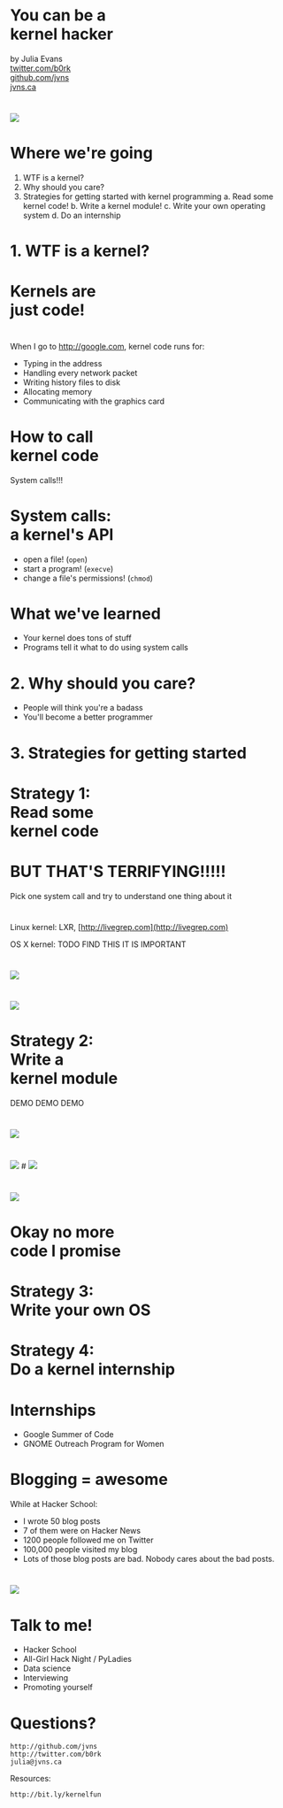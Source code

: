 # You can be a <br>kernel hacker

by Julia Evans <br>
[twitter.com/b0rk][twitter]  <br>
[github.com/jvns][github]  <br>
[jvns.ca][website]  <br>

[twitter]: https://github.com/jvns
[github]:  https://twitter.com/b0rk
[website]: http://jvns.ca

# 

<img src="hackerschool_logo.png" class="image">

# Where we're going

1. WTF is a kernel?
2. Why should you care?
3. Strategies for getting started with kernel programming
    a. Read some kernel code!
    b. Write a kernel module!
    c. Write your own operating system
    d. Do an internship

# 1. WTF is a kernel?

# Kernels are <br> just code!

#

When I go to http://google.com, kernel code runs for:

+ Typing in the address
+ Handling every network packet
+ Writing history files to disk
+ Allocating memory
+ Communicating with the graphics card

# How to call <br> kernel code

System calls!!!

# System calls: <br> a kernel's API

* open a file! (`open`)
* start a program! (`execve`)
* change a file's permissions! (`chmod`)

# What we've learned 

+ Your kernel does tons of stuff
+ Programs tell it what to do using system calls

# 2. Why should you care?

+ People will think you're a badass
+ You'll become a better programmer

# 3. Strategies for getting started

# Strategy 1: <br> Read some <br> kernel code

# BUT THAT'S TERRIFYING!!!!!

Pick one system call and try to understand one thing about it

# 

Linux kernel: LXR, [http://livegrep.com](http://livegrep.com)

OS X kernel: TODO FIND THIS IT IS IMPORTANT

# 

<img src="chmod-code.png" class="image">

# 

<img src="chmod-code-crossed-out.png" class="image">

# Strategy 2: <br> Write a <br> kernel module

DEMO DEMO DEMO

# 

<img src="rickroll-init.png" class="image">

# 

<img src="rickroll-init-cleaned-up.png" class="image">
# 

<img src="rickroll-open.png" class="image">

# 

<img src="rickroll-open-cleaned-up.png" class="image">



# Okay no more <br> code I promise

# Strategy 3: <br> Write your own OS

# Strategy 4: <br> Do a kernel internship

# Internships

+ Google Summer of Code
+ GNOME Outreach Program for Women

# Blogging = awesome

While at Hacker School:

+ I wrote 50 blog posts
+ 7 of them were on Hacker News
+ 1200 people followed me on Twitter
+ 100,000 people visited my blog
+ Lots of those blog posts are bad. Nobody cares about the bad posts.

#

<img src="apple-email.png" class="image">

# Talk to me!

+ Hacker School
+ All-Girl Hack Night / PyLadies
+ Data science
+ Interviewing
+ Promoting yourself

# Questions?

`http://github.com/jvns` <br>
`http://twitter.com/b0rk` <br>
`julia@jvns.ca`


Resources:

`http://bit.ly/kernelfun`
